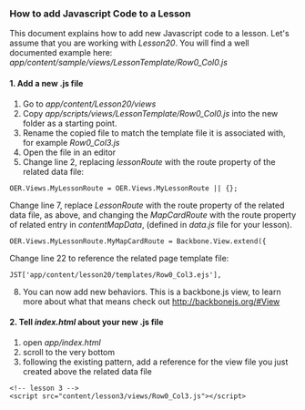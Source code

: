 ### How to add Javascript Code to a Lesson

This document explains how to add new Javascript code to a lesson. 
Let's assume that you are working with *Lesson20*.
You will find a well documented example here: *app/content/sample/views/LessonTemplate/Row0_Col0.js*

#### 1. Add a new .js file

1. Go to _*app/content/Lesson20/views*_
2. Copy *app/scripts/views/LessonTemplate/Row0_Col0.js* into the new folder as a starting point.
3. Rename the copied file to match the template file it is associated with, for example *Row0_Col3.js*
4. Open the file in an editor
5. Change line 2, replacing *lessonRoute* with the route property of the related data file:  
```
OER.Views.MyLessonRoute = OER.Views.MyLessonRoute || {};
```
Change line 7, replace *LessonRoute* with the route property of the related data file, as above,
and changing the *MapCardRoute* with the route property of related entry in *contentMapData*, 
(defined in *data.js* file for your lesson).
```
OER.Views.MyLessonRoute.MyMapCardRoute = Backbone.View.extend({
```
Change line 22 to reference the related page template file:  
```
JST['app/content/lesson20/templates/Row0_Col3.ejs'],
```
8. You can now add new behaviors.  This is a backbone.js view, to learn more about
what that means check out http://backbonejs.org/#View

#### 2. Tell *index.html* about your new .js file
1. open *app/index.html*
2. scroll to the very bottom
3. following the existing pattern, add a reference for the view file you just created
above the related data file
```
<!-- lesson 3 -->  
<script src="content/lesson3/views/Row0_Col3.js"></script>
```
